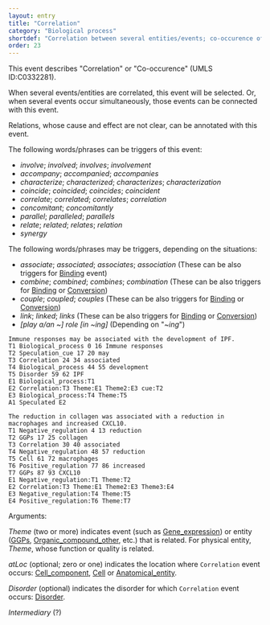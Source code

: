 ```yaml
---
layout: entry
title: "Correlation"
category: "Biological process"
shortdef: "Correlation between several entities/events; co-occurence of several events"
order: 23
---
```

<!---
This event is based on the <a href="http://www.nactem.ac.uk/meta-knowledge/">GENIA-Meta-knowledge corpus</a> at <a href="http://www.nactem.ac.uk/">NaCTeM</a>.
--->

This event describes "Correlation" or "Co-occurence" (UMLS ID:C0332281).

When several events/entities are correlated, this event will be selected. Or, when several events occur simultaneously, those events can be connected with this event.

Relations, whose cause and effect are not clear, can be annotated with this event.

<!---
If it is not clear whether the trigger words are "positive" or "negative", this "Regulation" event will be selected.
--->

The following words/phrases can be triggers of this event:
- *involve*; *involved*; *involves*; *involvement*
- *accompany*; *accompanied*; *accompanies*
- *characterize*; *characterized*; *characterizes*; *characterization*
- *coincide*; *coincided*; *coincides*; *coincident*
- *correlate*; *correlated*; *correlates*; *correlation*
- *concomitant*; *concomitantly*
- *parallel*; *paralleled*; *parallels*
- *relate*; *related*; *relates*; *relation*
- *synergy*

The following words/phrases may be triggers, depending on the situations:
- *associate*; *associated*; *associates*; *association* (These can be also triggers for [Binding]() event)
- *combine*; *combined*; *combines*; *combination* (These can be also triggers for [Binding]() or [Conversion]())
- *couple*; *coupled*; *couples* (These can be also triggers for [Binding]() or [Conversion]())
- *link*; *linked*; *links* (These can be also triggers for [Binding]() or [Conversion]())
- *[play a/an ~] role [in ~ing]* (Depending on "*~ing*")

~~~ ann
Immune responses may be associated with the development of IPF.
T1 Biological_process 0 16 Immune responses
T2 Speculation_cue 17 20 may
T3 Correlation 24 34 associated
T4 Biological_process 44 55 development
T5 Disorder 59 62 IPF
E1 Biological_process:T1
E2 Correlation:T3 Theme:E1 Theme2:E3 cue:T2
E3 Biological_process:T4 Theme:T5
A1 Speculated E2
~~~
~~~ ann
The reduction in collagen was associated with a reduction in macrophages and increased CXCL10.
T1 Negative_regulation 4 13 reduction
T2 GGPs 17 25 collagen
T3 Correlation 30 40 associated
T4 Negative_regulation 48 57 reduction
T5 Cell 61 72 macrophages
T6 Positive_regulation 77 86 increased
T7 GGPs 87 93 CXCL10
E1 Negative_regulation:T1 Theme:T2
E2 Correlation:T3 Theme:E1 Theme2:E3 Theme3:E4
E3 Negative_regulation:T4 Theme:T5
E4 Positive_regulation:T6 Theme:T7
~~~

Arguments:

*Theme* (two or more) indicates event (such as [Gene_expression]()) or entity ([GGPs](), [Organic_compound_other](), etc.) that is related. For physical entity, *Theme*, whose function or quality is related.


*atLoc* (optional; zero or one) indicates the location where `Correlation` event occurs: [Cell_component](), [Cell]() or [Anatomical_entity]().

*Disorder* (optional) indicates the disorder for which `Correlation` event occurs: [Disorder]().

*Intermediary* (?)

<!---
The *atLoc*, *fromLoc* and *toLoc* for this event must be [Subject](), [Anatomical_entity](), [Cell](), [Cell_component]() and [Entity Property]().

The other arguments, such as *Cause*, *Theme*, *Participant*, and *Product*, for this event can be any entities or events.
--->

<!--details-->
